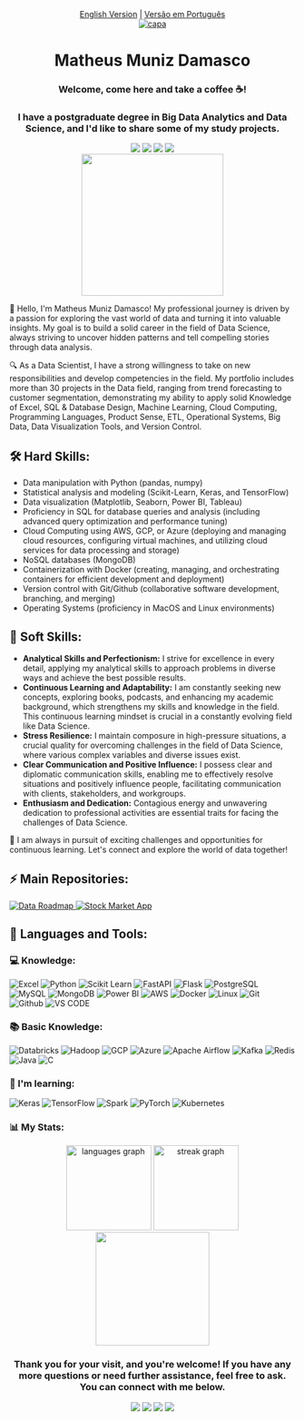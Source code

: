 <div align="center">
  <a href="https://github.com/Math-Muniz/Math-Muniz/blob/main/README.md">English Version</a> |
  <a href="https://github.com/Math-Muniz/Math-Muniz/blob/main/README-pt.md">Versão em Português</a>
</div>

<div align="center">
  <a href="https://github.com/Math-Muniz?tab=repositories">
    <img src="https://cdn.discordapp.com/attachments/1063559719291199599/1075453403674710139/IMG_0287.png" alt="capa">
  </a>
</div>

<div align="center">
  <h1 align="center"> Matheus Muniz Damasco</h1>

  <h3>Welcome, come here and take a coffee ☕!</h3>

  <h3>I have a postgraduate degree in Big Data Analytics and Data Science, and I'd like to share some of my study projects.</h3>
  
  <div id="header" align="center">
    <a href="https://www.linkedin.com/in/math-muniz/" target="_blank"><img src="https://img.shields.io/badge/-LinkedIn-%230077B5?style=for-the-badge&logo=linkedin&logoColor=white" target="_blank"></a> 
    <a href = "mailto:math.muniz.damasco@gmail.com"><img src="https://img.shields.io/badge/-Gmail-%23333?style=for-the-badge&logo=gmail&logoColor=white" target="_blank"></a>
    <a href="https://www.kaggle.com/mathmuniz" target="_blank"><img src="https://img.shields.io/badge/Kaggle-20BEFF?style=for-the-badge&logo=Kaggle&logoColor=white" target="_blank"></a>
    <a href="https://medium.com/@math-muniz" target="_blank"><img src="https://img.shields.io/badge/Medium-12100E?style=for-the-badge&logo=medium&logoColor=white" target="_blank"></a>
  </div>

  <div id="header" align="center">
    <a href="https://github.com/Math-Muniz?tab=repositories">
      <img src="https://www.puttiapps.com/home-2021-may/business_analitics-3/" width="250" />
    </a>
  </div>
</div>
<div>
  <p>👋 Hello, I'm Matheus Muniz Damasco! My professional journey is driven by a passion for exploring the vast world of data and turning it into valuable insights. My goal is to build a solid career in the field of Data Science, always striving to uncover hidden patterns and tell compelling stories through data analysis.</p>

  <p>🔍 As a Data Scientist, I have a strong willingness to take on new responsibilities and develop competencies in the field. My portfolio includes more than 30 projects in the Data field, ranging from trend forecasting to customer segmentation, demonstrating my ability to apply solid Knowledge of Excel, SQL & Database Design, Machine Learning, Cloud Computing, Programming Languages, Product Sense, ETL, Operational Systems, Big Data, Data Visualization Tools, and Version Control.</p>

  <h2>🛠️ Hard Skills:</h2>
  <ul>
    <li>Data manipulation with Python (pandas, numpy)</li>
    <li>Statistical analysis and modeling (Scikit-Learn, Keras, and TensorFlow)</li>
    <li>Data visualization (Matplotlib, Seaborn, Power BI, Tableau)</li>
    <li>Proficiency in SQL for database queries and analysis (including advanced query optimization and performance tuning)</li>
    <li>Cloud Computing using AWS, GCP, or Azure (deploying and managing cloud resources, configuring virtual machines, and utilizing cloud services for data processing and storage)</li>
    <li>NoSQL databases (MongoDB)</li>
    <li>Containerization with Docker (creating, managing, and orchestrating containers for efficient development and deployment)</li>
    <li>Version control with Git/Github (collaborative software development, branching, and merging)</li>
    <li>Operating Systems (proficiency in MacOS and Linux environments)</li>
  </ul>

  <h2>🤝 Soft Skills:</h2>
  <ul>
    <li><b>Analytical Skills and Perfectionism:</b> I strive for excellence in every detail, applying my analytical skills to approach problems in diverse ways and achieve the best possible results.</li>
    <li><b>Continuous Learning and Adaptability:</b> I am constantly seeking new concepts, exploring books, podcasts, and enhancing my academic background, which strengthens my skills and knowledge in the field. This continuous learning mindset is crucial in a constantly evolving field like Data Science.</li>
    <li><b>Stress Resilience:</b> I maintain composure in high-pressure situations, a crucial quality for overcoming challenges in the field of Data Science, where various complex variables and diverse issues exist.</li>
    <li><b>Clear Communication and Positive Influence:</b> I possess clear and diplomatic communication skills, enabling me to effectively resolve situations and positively influence people, facilitating communication with clients, stakeholders, and workgroups.</li>
    <li><b>Enthusiasm and Dedication:</b> Contagious energy and unwavering dedication to professional activities are essential traits for facing the challenges of Data Science.</li>
  </ul>

  <p>🚀 I am always in pursuit of exciting challenges and opportunities for continuous learning. Let's connect and explore the world of data together!</p>
</div>
<h2>⚡ Main Repositories:</h2>

<a href="https://github.com/Math-Muniz/Data-Roadmap">
  <img src="https://github-readme-stats.vercel.app/api/pin/?username=Math-Muniz&repo=Data-Roadmap&title_color=fff&icon_color=f9f9f9&text_color=9f9f9f&bg_color=151515" alt="Data Roadmap">
</a>
<a href="https://github.com/Math-Muniz/Stock-Market-App">
  <img src="https://github-readme-stats.vercel.app/api/pin/?username=Math-Muniz&repo=Stock-Market-App&title_color=fff&icon_color=f9f9f9&text_color=9f9f9f&bg_color=151515" alt="Stock Market App">
</a>
<div>
<h2>🚀 Languages and Tools:</h2>
<div>
  <h3>💻 Knowledge:</h3>
  <img src="https://img.shields.io/badge/Microsoft_Excel-217346?style=for-the-badge&logo=microsoft-excel&logoColor=white" alt="Excel">
  <img src="https://img.shields.io/badge/python-3670A0?style=for-the-badge&logo=python&logoColor=ffdd54" alt="Python">
  <img src="https://img.shields.io/badge/scikit--learn-%23F7931E.svg?style=for-the-badge&logo=scikit-learn&logoColor=white" alt="Scikit Learn">
  <img src="https://img.shields.io/badge/FastAPI-005571?style=for-the-badge&logo=fastapi" alt="FastAPI">
  <img src="https://img.shields.io/badge/flask-%23000.svg?style=for-the-badge&logo=flask&logoColor=white" alt="Flask">
  <img src="https://img.shields.io/badge/postgres-%23316192.svg?style=for-the-badge&logo=postgresql&logoColor=white" alt="PostgreSQL">
  <img src="https://img.shields.io/badge/mysql-%2300f.svg?style=for-the-badge&logo=mysql&logoColor=white" alt="MySQL">
  <img src="https://img.shields.io/badge/MongoDB-4EA94B?style=for-the-badge&logo=mongodb&logoColor=white" alt="MongoDB">
  <img src="https://img.shields.io/badge/power_bi-F2C811?style=for-the-badge&logo=powerbi&logoColor=black" alt="Power BI">
  <img src="https://img.shields.io/badge/AWS-%23FF9900.svg?style=for-the-badge&logo=amazon-aws&logoColor=white" alt="AWS">
  <img src="https://img.shields.io/badge/docker-%230db7ed.svg?style=for-the-badge&logo=docker&logoColor=white" alt="Docker">
  <img src="https://img.shields.io/badge/Linux-FCC624?style=for-the-badge&logo=linux&logoColor=black" alt="Linux">
  <img src="https://img.shields.io/badge/git-%23F05033.svg?style=for-the-badge&logo=git&logoColor=white" alt="Git">
  <img src="https://img.shields.io/badge/github-%23121011.svg?style=for-the-badge&logo=github&logoColor=white" alt="Github">
  <img src="https://img.shields.io/badge/VS%20Code%20Insiders-35b393.svg?style=for-the-badge&logo=visual-studio-code&logoColor=white" alt="VS CODE">
</div>
<div>
  <h3>📚 Basic Knowledge:</h3>
  <img src="https://img.shields.io/badge/Databricks-FF3621?style=for-the-badge&logo=Databricks&logoColor=white" alt="Databricks">
  <img src="https://img.shields.io/badge/Apache%20Hadoop-66CCFF?style=for-the-badge&logo=apachehadoop&logoColor=black" alt="Hadoop">
  <img src="https://img.shields.io/badge/Google_Cloud-4285F4?style=for-the-badge&logo=google-cloud&logoColor=white" alt="GCP">
  <img src="https://img.shields.io/badge/microsoft%20azure-0089D6?style=for-the-badge&logo=microsoft-azure&logoColor=white" alt="Azure">
  <img src="https://img.shields.io/badge/Apache%20Airflow-017CEE?style=for-the-badge&logo=Apache%20Airflow&logoColor=white" alt="Apache Airflow">
  <img src="https://img.shields.io/badge/Apache%20Kafka-000?style=for-the-badge&logo=apachekafka" alt="Kafka">
  <img src="https://img.shields.io/badge/redis-%23DD0031.svg?style=for-the-badge&logo=redis&logoColor=white" alt="Redis">
  <img src="https://img.shields.io/badge/Java-ED8B00?style=for-the-badge&logo=openjdk&logoColor=white" alt="Java">
  <img src="https://img.shields.io/badge/c-%2300599C.svg?style=for-the-badge&logo=c&logoColor=white" alt="C">
</div>
<div>
  <h3>🌱 I'm learning:</h3>
   <img src="https://img.shields.io/badge/Keras-%23D00000.svg?style=for-the-badge&logo=Keras&logoColor=white" alt="Keras">
   <img src="https://img.shields.io/badge/TensorFlow-%23FF6F00.svg?style=for-the-badge&logo=TensorFlow&logoColor=white" alt="TensorFlow">
   <img src="https://img.shields.io/badge/Apache_Spark-FFFFFF?style=for-the-badge&logo=apachespark&logoColor=#E35A16" alt="Spark">
   <img src="https://img.shields.io/badge/PyTorch-%23EE4C2C.svg?style=for-the-badge&logo=PyTorch&logoColor=white" alt="PyTorch">
   <img src="https://img.shields.io/badge/kubernetes-%23326ce5.svg?style=for-the-badge&logo=kubernetes&logoColor=white" alt="Kubernetes">
 </div>
</div>
<div>
 <h3>📊 My Stats:</h3>
  <div align="center">
   <img src="https://github-readme-stats.vercel.app/api/top-langs?username=math-muniz&locale=en&hide_title=false&layout=compact&card_width=320&langs_count=5&theme=dracula&hide_border=false&order=2" height="150" alt="languages graph"  />
   <img src="https://streak-stats.demolab.com?user=math-muniz&locale=en&mode=daily&theme=dracula&hide_border=false&border_radius=5&order=3" height="150" alt="streak graph"  />
  </div>
</div>
<div id="header" align="center">
  <img src="https://i.giphy.com/media/paTz7UZbPfTZFRYnnB/giphy.webp" width="200"/>
   <h3>Thank you for your visit, and you're welcome! If you have any more questions or need further assistance, feel free to ask. You can connect with me below.</h3>
    <a href="https://www.linkedin.com/in/math-muniz/" target="_blank"><img src="https://img.shields.io/badge/-LinkedIn-%230077B5?style=for-the-badge&logo=linkedin&logoColor=white" target="_blank"></a> 
    <a href = "mailto:math.muniz.damasco@gmail.com"><img src="https://img.shields.io/badge/-Gmail-%23333?style=for-the-badge&logo=gmail&logoColor=white" target="_blank"></a>
    <a href="https://www.kaggle.com/mathmuniz" target="_blank"><img src="https://img.shields.io/badge/Kaggle-20BEFF?style=for-the-badge&logo=Kaggle&logoColor=white" target="_blank"></a>
    <a href="https://medium.com/@math-muniz" target="_blank"><img src="https://img.shields.io/badge/Medium-12100E?style=for-the-badge&logo=medium&logoColor=white" target="_blank"></a>
</div>
</div>
